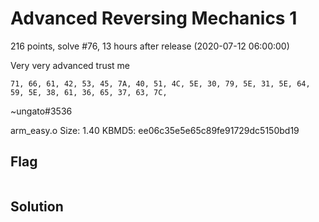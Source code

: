 # Advanced Reversing Mechanics 1
216 points, solve #76, 13 hours after release (2020-07-12 06:00:00)

Very very advanced trust me
```shell
71, 66, 61, 42, 53, 45, 7A, 40, 51, 4C, 5E, 30, 79, 5E, 31, 5E, 64, 59, 5E, 38, 61, 36, 65, 37, 63, 7C,
```

~ungato#3536

arm_easy.o Size: 1.40 KBMD5: ee06c35e5e65c89fe91729dc5150bd19

## Flag
```shell

```

## Solution